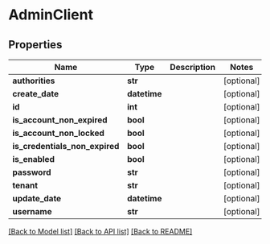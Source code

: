 # AdminClient

## Properties
Name | Type | Description | Notes
------------ | ------------- | ------------- | -------------
**authorities** | **str** |  | [optional] 
**create_date** | **datetime** |  | [optional] 
**id** | **int** |  | [optional] 
**is_account_non_expired** | **bool** |  | [optional] 
**is_account_non_locked** | **bool** |  | [optional] 
**is_credentials_non_expired** | **bool** |  | [optional] 
**is_enabled** | **bool** |  | [optional] 
**password** | **str** |  | [optional] 
**tenant** | **str** |  | [optional] 
**update_date** | **datetime** |  | [optional] 
**username** | **str** |  | [optional] 

[[Back to Model list]](../README.md#documentation-for-models) [[Back to API list]](../README.md#documentation-for-api-endpoints) [[Back to README]](../README.md)


